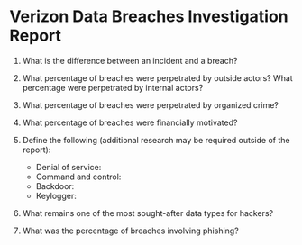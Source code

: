 # Verizon Data Breaches Investigation Report

1. What is the difference between an incident and a breach? 

2. What percentage of breaches were perpetrated by outside actors? What percentage were perpetrated by internal actors? 

3. What percentage of breaches were perpetrated by organized crime? 

4. What percentage of breaches were financially motivated? 

5. Define the following (additional research may be required outside of the report):

    - Denial of service: 
    - Command and control: 
    - Backdoor:
    - Keylogger: 

6. What remains one of the most sought-after data types for hackers? 

7. What was the percentage of breaches involving phishing?
